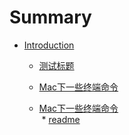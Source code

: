 # Summary

* [Introduction](readme.md)
  * [测试标题](ce-shi-biao-ti.md)     
  
  * [Mac下一些终端命令](Mac下一些终端命令.md)    
   * [Mac下一些终端命令](Mac下一些终端命令.md)    
  * [readme](readme.md)    

